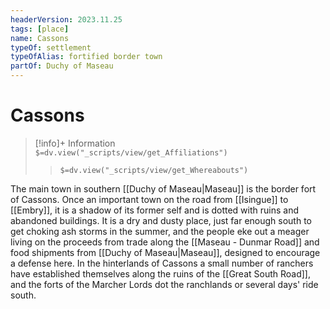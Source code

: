 ```yaml
---
headerVersion: 2023.11.25
tags: [place]
name: Cassons
typeOf: settlement
typeOfAlias: fortified border town
partOf: Duchy of Maseau
---
```

# Cassons
>[!info]+ Information  
> `$=dv.view("_scripts/view/get_Affiliations")`  
>> `$=dv.view("_scripts/view/get_Whereabouts")`

The main town in southern [[Duchy of Maseau|Maseau]] is the border fort of Cassons. Once an important town on the road from [[Isingue]] to [[Embry]], it is a shadow of its former self and is dotted with ruins and abandoned buildings. It is a dry and dusty place, just far enough south to get choking ash storms in the summer, and the people eke out a meager living on the proceeds from trade along the [[Maseau - Dunmar Road]] and food shipments from [[Duchy of Maseau|Maseau]], designed to encourage a defense here. In the hinterlands of Cassons a small number of ranchers have established themselves along the ruins of the [[Great South Road]], and the forts of the Marcher Lords dot the ranchlands or several days' ride south.